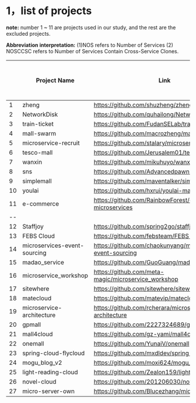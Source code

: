 # 1，list of projects

**note:** number 1 ~ 11 are projects used in our study, and the rest are the excluded projects.

**Abbreviation interpretation:** (1)NOS refers to Number of Services (2) NOSCCSC refers to Number of Services Contain Cross-Service Clones.

|      | Project Name                 | Link                                                        | NOS| NOSCCSC | Number of Star | Number of Cross Clone Pairs |
| ---- | ---------------------------- | ----------------------------------------------------------- | ------------------ | ----------------------------------------------- | -------------- | --------------------------- |
| 1    | zheng                        | https://github.com/shuzheng/zheng                           | 10                 |                                                 | 16.2k          | 1495                        |
| 2    | NetworkDisk                  | https://github.com/quhailong/NetworkDisk_Storage            | 10                 |                                                 | 262            | 559                         |
| 3    | train-ticket                 | https://github.com/FudanSELab/train-ticket/                 | 41                 |                                                 | 325            | 201                         |
| 4    | mall-swarm                   | https://github.com/macrozheng/mall-swarm                    | 8                  |                                                 | 7.9k           | 84                          |
| 5    | microservice-recruit         | https://github.com/stalary/microservice-recruit             | 8                  |                                                 | 143            | 72                          |
| 6    | tesco-mall                   | https://github.com/Jerusalem01/tesco-mall                   | 13                 |                                                 | 85             | 64                          |
| 7    | wanxin                       | https://github.com/mikuhuyo/wanxin-p2p                      | 11                 |                                                 | 40             | 33                          |
| 8    | sns                          | https://github.com/Advancedpawn2020/sns                     | 14                 |                                                 | 11             | 32                          |
| 9    | simplemall                   | https://github.com/maventalker/simplemall                   | 7                  |                                                 | 693            | 25                          |
| 10   | youlai                       | https://github.com/hxrui/youlai-mall                        | 9                  |                                                 | 918            | 23                          |
| 11   | e-commerce                   | https://github.com/RainbowForest/e-commerce-microservices   | 6                  |                                                 | 82             | 23                          |
| --   |                              |                                                             |                    |                                                 |                |                             |
| 12   | Staffjoy                     | https://github.com/spring2go/staffjoy                       | 7                  |                                                 | 1.6k           | 13                          |
| 13   | FEBS Cloud                   | https://github.com/febsteam/FEBS-Cloud                      | 8                  |                                                 | 1.6k           | 3                           |
| 14   | microservices-event-sourcing | https://github.com/chaokunyang/microservices-event-sourcing | 11                 |                                                 | 673            | 0                           |
| 15   | madao_service                | https://github.com/GuoGuang/madao_service                   | 8                  |                                                 | 115            | 0                           |
| 16   | microservice_workshop        | https://github.com/meta-magic/microservice_workshop         | 6                  |                                                 | 18             | 60                          |
| 17   | sitewhere                    | https://github.com/sitewhere/sitewhere                      | 10                 |                                                 | 861            | 6591                        |
| 18   | matecloud                    | https://github.com/matevip/matecloud                        | 6                  |                                                 | 811            | 6                           |
| 19   | microservice-architecture    | https://github.com/rcherara/microservice-architecture       | 7                  |                                                 | 23             | 2                           |
| 20   | gpmall                       | https://github.com/2227324689/gpmall                        | 10                 |                                                 | 4.2k           | 15                          |
| 21   | mall4cloud                   | https://github.com/gz-yami/mall4cloud                       | 10                 |                                                 | 614            | 5                           |
| 22   | onemall                      | https://github.com/YunaiV/onemall                           | 7                  |                                                 | 5.3k           | 10                          |
| 23   | spring-cloud-flycloud        | https://github.com/mxdldev/spring-cloud-flycloud            | 8                  |                                                 | 1.5k           | 15                          |
| 24   | mogu_blog_v2                 | https://github.com/moxi624/mogu_blog_v2                     | 9                  |                                                 | 850            | 13                          |
| 25   | light-reading-cloud          | https://github.com/Zealon159/light-reading-cloud            | 5                  |                                                 | 782            | 9                           |
| 26   | novel-cloud                  | https://github.com/201206030/novel-cloud                    | 11                 |                                                 | 618            | 2                           |
| 27   | micro-server-own             | https://github.com/Blucezhang/micro-server-own              | 9                  |                                                 | 203            | 12                          |


